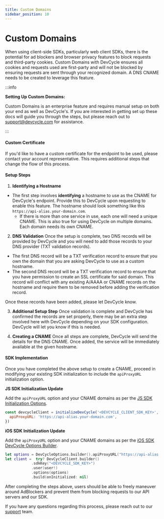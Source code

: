 ```yaml
---
title: Custom Domains
sidebar_position: 10
---
```


# Custom Domains

When using client-side SDKs, particularly web client SDKs, there is the potential for ad blockers
and browser privacy features to block requests and third-party cookies. Custom Domains with DevCycle ensures
all cookies and requests used are first-party and will not be blocked by ensuring requests are sent through your
recognized domain. A DNS CNAME needs to be created to leverage this feature.

:::info

**Setting Up Custom Domains:**

Custom Domains is an enterprise feature and requires manual setup on both your end as well as DevCycle's. If you are interested in getting set up these docs will guide you through the steps, but please reach out to support@devcycle.com for assistance.

:::

#### Custom Certificate

If you'd like to have a custom certificate for the endpoint to be used, please contact your account representative. This requires additional steps that change the flow of this process.

#### Setup Steps

1. **Identifying a Hostname**

- The first step involves **identifying** a hostname to use as the CNAME for DevCycle's endpoint. Provide this to DevCycle upon requesting to enable this feature. The hostname should look something like this `https://api-alias.your-domain.com`.
    - If there is more than one service in use, each one will need a unique CNAME. This is also true for using DevCycle on multiple domains. Each domain needs its own CNAME.

2. **DNS Validation**
   Once the setup is complete, two DNS records will be provided by DevCycle and you will need to add those records to your DNS provider (TXT validation records).

- The first DNS record will be a TXT verification record to ensure that you own the domain that you are asking DevCycle to use as a custom hostname.
- The second DNS record will be a TXT verification record to ensure that you have permission to create an SSL certificate for said domain. This record will conflict with any existing A/AAAA or CNAME records on the hostname and require them to be removed before adding the verification record.

Once these records have been added, please let DevCycle know.

3. **Additional Setup Step**
   Once validation is complete and DevCycle has confirmed the records are set properly, there may be an extra step involved here with DevCycle depending on your SDK configuration. DevCycle will let you know if this is needed.

4. **Creating a CNAME**
   Once all steps are complete, DevCycle will send the details for the DNS CNAME. Once added, the service will be immediately available at the given hostname.

#### SDK Implementation

Once you have completed the above setup to create a CNAME, proceed in modifying your existing SDK initialization to include the `apiProxyURL` initialization option.

**JS SDK Initialization Update**

Add the `apiProxyURL` option and your CNAME domains as per the [JS SDK Initialization Options](https://docs.devcycle.com/sdk/client-side-sdks/javascript/javascript-gettingstarted#initialization-options).

```javascript
const devcycleClient = initializeDevCycle('<DEVCYCLE_CLIENT_SDK_KEY>', user, {
  apiProxyURL: 'https://api-alias.your-domain.com',
})
```

**iOS SDK Initialization Update**

Add the `apiProxyURL` option and your CNAME domains as per the [iOS SDK DevCycle Options Builder](https://docs.devcycle.com/sdk/client-side-sdks/ios/ios-gettingstarted#devcycleoptions-builder).

```swift
let options = DevCycleOptions.builder().apiProxyURL("https://api-alias.your-domain.com").build()
let client =  try? DevCycleClient.builder()
            .sdkKey("<DEVCYCLE_SDK_KEY>")
            .user(user!)
            .options(options)
            .build(onInitialized: nil)
```

After completing the steps above, users should be able to freely maneuver around AdBlockers and prevent them from blocking requests to our API servers and our SDK.

If you have any questions regarding this process, please reach out to our [support](mailto:support@devcycle.com) team.

